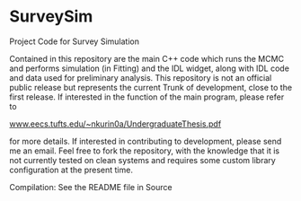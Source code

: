 SurveySim
=========

Project Code for Survey Simulation

Contained in this repository are the main C++ code which runs the MCMC and performs simulation (in Fitting) and the IDL widget, along with IDL code and data used for preliminary analysis. This repository is not an official public release but represents the current Trunk of development, close to the first release. If interested in the function of the main program, please refer to 

www.eecs.tufts.edu/~nkurin0a/UndergraduateThesis.pdf

for more details. If interested in contributing to development, please send me an email. Feel free to fork the repository, with the knowledge that it is not currently tested on clean systems and requires some custom library configuration at the present time.

Compilation: See the README file in Source